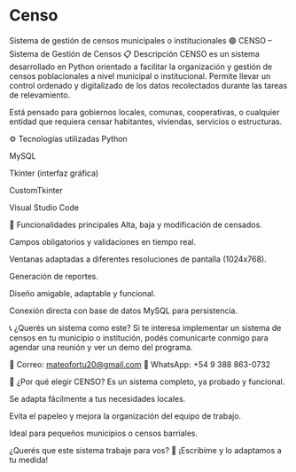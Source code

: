 # Censo
Sistema de gestión de censos municipales o institucionales
🟢 CENSO – Sistema de Gestión de Censos
📋 Descripción
CENSO es un sistema desarrollado en Python orientado a facilitar la organización y gestión de censos poblacionales a nivel municipal o institucional. Permite llevar un control ordenado y digitalizado de los datos recolectados durante las tareas de relevamiento.

Está pensado para gobiernos locales, comunas, cooperativas, o cualquier entidad que requiera censar habitantes, viviendas, servicios o estructuras.

⚙️ Tecnologías utilizadas
Python

MySQL

Tkinter (interfaz gráfica)

CustomTkinter

Visual Studio Code

🔑 Funcionalidades principales
Alta, baja y modificación de censados.

Campos obligatorios y validaciones en tiempo real.

Ventanas adaptadas a diferentes resoluciones de pantalla (1024x768).

Generación de reportes.

Diseño amigable, adaptable y funcional.

Conexión directa con base de datos MySQL para persistencia.

📞 ¿Querés un sistema como este?
Si te interesa implementar un sistema de censos en tu municipio o institución, podés comunicarte conmigo para agendar una reunión y ver un demo del programa.

📧 Correo: mateofortu20@gmail.com
📱 WhatsApp: +54 9 388 863-0732

🚀 ¿Por qué elegir CENSO?
Es un sistema completo, ya probado y funcional.

Se adapta fácilmente a tus necesidades locales.

Evita el papeleo y mejora la organización del equipo de trabajo.

Ideal para pequeños municipios o censos barriales.

¿Querés que este sistema trabaje para vos?
📩 ¡Escribime y lo adaptamos a tu medida!

